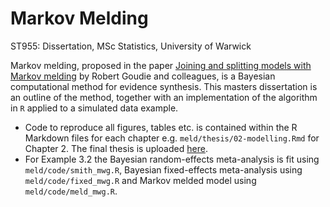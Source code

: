 # Markov Melding
ST955: Dissertation, MSc Statistics, University of Warwick

Markov melding, proposed in the paper [Joining and splitting models with Markov melding](https://www.ncbi.nlm.nih.gov/pmc/articles/PMC6324725/) by Robert Goudie and colleagues, is a Bayesian computational method for evidence synthesis.
This masters dissertation is an outline of the method, together with an implementation of the algorithm in `R` applied to a simulated data example. 

* Code to reproduce all figures, tables etc. is contained within the R Markdown files for each chapter e.g. `meld/thesis/02-modelling.Rmd` for Chapter 2. The final thesis is uploaded [here](https://warwick.ac.uk/fac/sci/statistics/staff/academic-research/pollock/former/howes.pdf).
* For Example 3.2 the Bayesian random-effects meta-analysis is fit using `meld/code/smith_mwg.R`, Bayesian fixed-effects meta-analysis using `meld/code/fixed_mwg.R` and Markov melded model using `meld/code/meld_mwg.R`.
